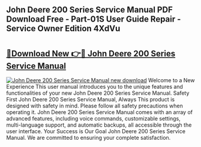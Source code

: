 ## John Deere 200 Series Service Manual PDF Download Free - Part-01S User Guide Repair - Service Owner Edition 4XdVu

# <h2><a href="http://bc95174.oget.top/?id=John+Deere+200+Series+Service+Manual">🔗Download New 👉🔴 John Deere 200 Series Service Manual</a></h2>

[![John Deere 200 Series Service Manual new download](https://i.imgur.com/5g1atiW.png)](http://bc95174.oget.top/?id=John+Deere+200+Series+Service+Manual)
Welcome to a New Experience This user manual introduces you to the unique features and functionalities of your new John Deere 200 Series Service Manual. Safety First John Deere 200 Series Service Manual, Always This product is designed with safety in mind. Please follow all safety precautions when operating it. John Deere 200 Series Service Manual comes with an array of advanced features, including voice commands, customizable settings, multi-language support, and automatic backups, all accessible through the user interface. Your Success is Our Goal John Deere 200 Series Service Manual. We are committed to ensuring your complete satisfaction.
